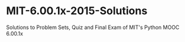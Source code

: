 # MIT-6.00.1x-2015-Solutions
Solutions to Problem Sets, Quiz and Final Exam of MIT's Python MOOC 6.00.1x
